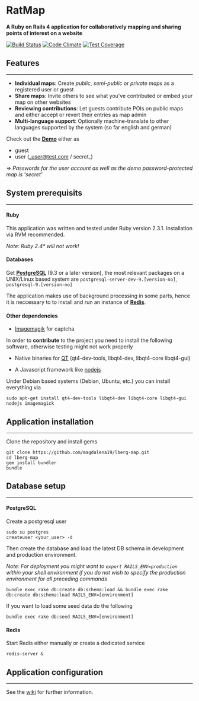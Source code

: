 # **RatMap**

**A Ruby on Rails 4 application for collaboratively mapping and sharing points of interest on a website**

  
  [![Build Status](https://travis-ci.org/magdalena19/lberg-map.svg?branch=master)](https://travis-ci.org/magdalena19/lberg-map)
  [![Code Climate](https://codeclimate.com/github/magdalena19/lberg-map/badges/gpa.svg)](https://codeclimate.com/github/magdalena19/lberg-map)
  [![Test Coverage](https://codeclimate.com/github/magdalena19/lberg-map/badges/coverage.svg)](https://codeclimate.com/github/magdalena19/lberg-map/coverage)

## **Features**
---

* **Individual maps**: Create _public_, _semi-public_ or _private maps_ as a registered user or guest
* **Share maps**: Invite others to see what you've contributed or embed your map on other websites
* **Reviewing contributions**: Let guests contribute POIs on public maps and either accept or revert their entries as map admin
* **Multi-language support**: Optionally machine-translate to other languages supported by the system (so far english and german)

Check out the **[Demo](https://korner.lynx.uberspace.de)** either as
* guest 
* user (_user@test.com / secret_)

_=> Passwords for the user account as well as the demo password-protected map is 'secret'_
  
## **System prerequisits**
---
  
  #### **Ruby**
  
  This application was written and tested under Ruby version 2.3.1. Installation via RVM recommended.

  _Note: Ruby 2.4* will not work!_
  
  #### **Databases**
   
  Get **[PostgreSQL](https://www.postgresql.org/)** (9.3 or a later version), the most relevant packages on a UNIX/Linux based system are `postgresql-server-dev-9.[version-no]`, `postgresql-9.[version-no]`

  The application makes use of background processing in some parts, hence it is neccessary to to install and run an instance of **[Redis](https://redis.io/)**.
  
  #### **Other dependencies**
  
  * [Imagemagik](https://www.imagemagick.org/) for captcha
  
  In order to **contribute** to the project you need to install the following software, otherwise testing might not work properly
  
  * Native binaries for [QT](https://www.qt.io/) (qt4-dev-tools, libqt4-dev, libqt4-core libqt4-gui)
  
  * A Javascript framework like [nodejs](https://nodejs.org/)
 
  
   
  Under Debian based systems (Debian, Ubuntu, etc.) you can install everything via

    sudo apt-get install qt4-dev-tools libqt4-dev libqt4-core libqt4-gui nodejs imagemagick
   

## **Application installation**
---

Clone the repository and install gems

```
git clone https://github.com/magdalena19/lberg-map.git
cd lberg-map
gem install bundler
bundle
```

## **Database setup**
---


#### **PostgreSQL**
Create a postgresql user

    sudo su postgres
    createuser <your_user> -d
   
Then create the database and load the latest DB schema in development and production environment.

_Note: For deployment you might want to `export RAILS_ENV=production` within your shell environment if you do not wish to specify the production environment for all preceding commands_

    bundle exec rake db:create db:schema:load && bundle exec rake db:create db:schema:load RAILS_ENV=[environment]
    
If you want to load some seed data do the following

    bundle exec rake db:seed RAILS_ENV=[environment]


#### **Redis**
Start Redis either manually or create a dedicated service
```
redis-server &  
```

## **Application configuration**
---

See the [wiki](https://github.com/magdalena19/lberg-map/wiki/Application-configuration) for further information.
